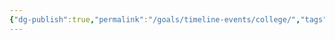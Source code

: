 ```yaml
---
{"dg-publish":true,"permalink":"/goals/timeline-events/college/","tags":["timeline","personal"],"created":"","updated":""}
---
```



